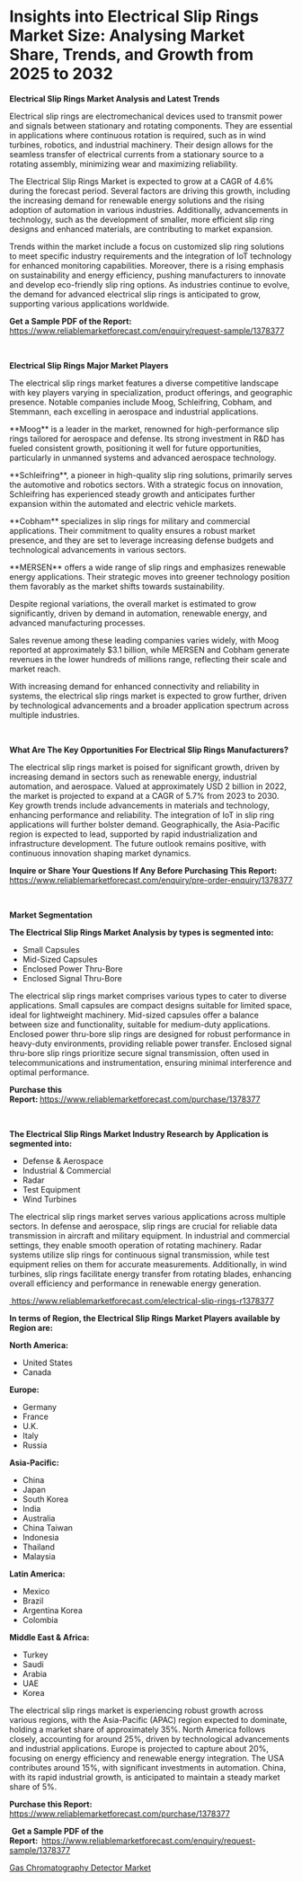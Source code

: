 <p><h1>Insights into Electrical Slip Rings Market Size: Analysing Market Share, Trends, and Growth from 2025 to 2032</h1></p><p><strong>Electrical Slip Rings Market Analysis and Latest Trends</strong></p>
<p><p>Electrical slip rings are electromechanical devices used to transmit power and signals between stationary and rotating components. They are essential in applications where continuous rotation is required, such as in wind turbines, robotics, and industrial machinery. Their design allows for the seamless transfer of electrical currents from a stationary source to a rotating assembly, minimizing wear and maximizing reliability.</p><p>The Electrical Slip Rings Market is expected to grow at a CAGR of 4.6% during the forecast period. Several factors are driving this growth, including the increasing demand for renewable energy solutions and the rising adoption of automation in various industries. Additionally, advancements in technology, such as the development of smaller, more efficient slip ring designs and enhanced materials, are contributing to market expansion. </p><p>Trends within the market include a focus on customized slip ring solutions to meet specific industry requirements and the integration of IoT technology for enhanced monitoring capabilities. Moreover, there is a rising emphasis on sustainability and energy efficiency, pushing manufacturers to innovate and develop eco-friendly slip ring options. As industries continue to evolve, the demand for advanced electrical slip rings is anticipated to grow, supporting various applications worldwide.</p></p>
<p><strong>Get a Sample PDF of the Report:&nbsp;</strong> <a href="https://www.reliablemarketforecast.com/enquiry/request-sample/1378377?utm_campaign=2397&utm_medium=2&utm_source=Github&utm_content=ia&utm_term=08042025&utm_id=electrical-slip-rings">https://www.reliablemarketforecast.com/enquiry/request-sample/1378377</a></p>
<p>&nbsp;</p>
<p><strong>Electrical Slip Rings Major Market Players</strong></p>
<p><p>The electrical slip rings market features a diverse competitive landscape with key players varying in specialization, product offerings, and geographic presence. Notable companies include Moog, Schleifring, Cobham, and Stemmann, each excelling in aerospace and industrial applications.</p><p>**Moog** is a leader in the market, renowned for high-performance slip rings tailored for aerospace and defense. Its strong investment in R&D has fueled consistent growth, positioning it well for future opportunities, particularly in unmanned systems and advanced aerospace technology.</p><p>**Schleifring**, a pioneer in high-quality slip ring solutions, primarily serves the automotive and robotics sectors. With a strategic focus on innovation, Schleifring has experienced steady growth and anticipates further expansion within the automated and electric vehicle markets.</p><p>**Cobham** specializes in slip rings for military and commercial applications. Their commitment to quality ensures a robust market presence, and they are set to leverage increasing defense budgets and technological advancements in various sectors.</p><p>**MERSEN** offers a wide range of slip rings and emphasizes renewable energy applications. Their strategic moves into greener technology position them favorably as the market shifts towards sustainability. </p><p>Despite regional variations, the overall market is estimated to grow significantly, driven by demand in automation, renewable energy, and advanced manufacturing processes.</p><p>Sales revenue among these leading companies varies widely, with Moog reported at approximately $3.1 billion, while MERSEN and Cobham generate revenues in the lower hundreds of millions range, reflecting their scale and market reach.</p><p>With increasing demand for enhanced connectivity and reliability in systems, the electrical slip rings market is expected to grow further, driven by technological advancements and a broader application spectrum across multiple industries.</p></p>
<p>&nbsp;</p>
<p><strong>What Are The Key Opportunities For Electrical Slip Rings Manufacturers?</strong></p>
<p><p>The electrical slip rings market is poised for significant growth, driven by increasing demand in sectors such as renewable energy, industrial automation, and aerospace. Valued at approximately USD 2 billion in 2022, the market is projected to expand at a CAGR of 5.7% from 2023 to 2030. Key growth trends include advancements in materials and technology, enhancing performance and reliability. The integration of IoT in slip ring applications will further bolster demand. Geographically, the Asia-Pacific region is expected to lead, supported by rapid industrialization and infrastructure development. The future outlook remains positive, with continuous innovation shaping market dynamics.</p></p>
<p><strong>Inquire or Share Your Questions If Any Before Purchasing This Report:</strong> <a href="https://www.reliablemarketforecast.com/enquiry/pre-order-enquiry/1378377?utm_campaign=2397&utm_medium=2&utm_source=Github&utm_content=ia&utm_term=08042025&utm_id=electrical-slip-rings">https://www.reliablemarketforecast.com/enquiry/pre-order-enquiry/1378377</a></p>
<p>&nbsp;</p>
<p><strong>Market Segmentation</strong></p>
<p><strong>The Electrical Slip Rings Market Analysis by types is segmented into:</strong></p>
<p><ul><li>Small Capsules</li><li>Mid-Sized Capsules</li><li>Enclosed Power Thru-Bore</li><li>Enclosed Signal Thru-Bore</li></ul></p>
<p><p>The electrical slip rings market comprises various types to cater to diverse applications. Small capsules are compact designs suitable for limited space, ideal for lightweight machinery. Mid-sized capsules offer a balance between size and functionality, suitable for medium-duty applications. Enclosed power thru-bore slip rings are designed for robust performance in heavy-duty environments, providing reliable power transfer. Enclosed signal thru-bore slip rings prioritize secure signal transmission, often used in telecommunications and instrumentation, ensuring minimal interference and optimal performance.</p></p>
<p><strong>Purchase this Report:&nbsp;</strong><a href="https://www.reliablemarketforecast.com/purchase/1378377?utm_campaign=2397&utm_medium=2&utm_source=Github&utm_content=ia&utm_term=08042025&utm_id=electrical-slip-rings">https://www.reliablemarketforecast.com/purchase/1378377</a></p>
<p>&nbsp;</p>
<p><strong>The Electrical Slip Rings Market Industry Research by Application is segmented into:</strong></p>
<p><ul><li>Defense & Aerospace</li><li>Industrial & Commercial</li><li>Radar</li><li>Test Equipment</li><li>Wind Turbines</li></ul></p>
<p><p>The electrical slip rings market serves various applications across multiple sectors. In defense and aerospace, slip rings are crucial for reliable data transmission in aircraft and military equipment. In industrial and commercial settings, they enable smooth operation of rotating machinery. Radar systems utilize slip rings for continuous signal transmission, while test equipment relies on them for accurate measurements. Additionally, in wind turbines, slip rings facilitate energy transfer from rotating blades, enhancing overall efficiency and performance in renewable energy generation.</p></p>
<p><a href="https://www.reliablemarketforecast.com/electrical-slip-rings-r1378377?utm_campaign=2397&utm_medium=2&utm_source=Github&utm_content=ia&utm_term=08042025&utm_id=electrical-slip-rings">&nbsp;https://www.reliablemarketforecast.com/electrical-slip-rings-r1378377</a></p>
<p><strong>In terms of Region, the Electrical Slip Rings Market Players available by Region are:</strong></p>
<p>
    <p> <strong> North America: </strong>
        <ul>
            <li>United States</li>
            <li>Canada</li>
        </ul>
        </p> 
    <p> <strong> Europe: </strong>
        <ul>
            <li>Germany</li>
            <li>France</li>
            <li>U.K.</li>
            <li>Italy</li>
            <li>Russia</li>
        </ul>
        </p> 
    <p> <strong> Asia-Pacific: </strong>
        <ul>
            <li>China</li>
            <li>Japan</li>
            <li>South Korea</li>
            <li>India</li>
            <li>Australia</li>
            <li>China Taiwan</li>
            <li>Indonesia</li>
            <li>Thailand</li>
            <li>Malaysia</li>
        </ul>
        </p> 
    <p> <strong> Latin America: </strong>
        <ul>
            <li>Mexico</li>
            <li>Brazil</li>
            <li>Argentina Korea</li>
            <li>Colombia</li>
        </ul>
        </p> 
    <p> <strong> Middle East & Africa: </strong>
        <ul>
            <li>Turkey</li>
            <li>Saudi</li>
            <li>Arabia</li>
            <li>UAE</li>
            <li>Korea</li>
        </ul>
    </p>
    </p>
<p><p>The electrical slip rings market is experiencing robust growth across various regions, with the Asia-Pacific (APAC) region expected to dominate, holding a market share of approximately 35%. North America follows closely, accounting for around 25%, driven by technological advancements and industrial applications. Europe is projected to capture about 20%, focusing on energy efficiency and renewable energy integration. The USA contributes around 15%, with significant investments in automation. China, with its rapid industrial growth, is anticipated to maintain a steady market share of 5%.</p></p>
<p><strong>Purchase this Report: </strong><a href="https://www.reliablemarketforecast.com/purchase/1378377?utm_campaign=2397&utm_medium=2&utm_source=Github&utm_content=ia&utm_term=08042025&utm_id=electrical-slip-rings">https://www.reliablemarketforecast.com/purchase/1378377</a></p>
<p>&nbsp;<strong>Get a Sample PDF of the Report:&nbsp;&nbsp;</strong><a href="https://www.reliablemarketforecast.com/enquiry/request-sample/1378377?utm_campaign=2397&utm_medium=2&utm_source=Github&utm_content=ia&utm_term=08042025&utm_id=electrical-slip-rings">https://www.reliablemarketforecast.com/enquiry/request-sample/1378377</a></p>
<p><strong></strong></p>
<p><p><a href="https://github.com/FahadAhmed223/Market-Research-Report-List-2/blob/main/gas-chromatography-detector-market.md?utm_campaign=2397&utm_medium=2&utm_source=Github&utm_content=ia&utm_term=08042025&utm_id=electrical-slip-rings">Gas Chromatography Detector Market</a></p></p>